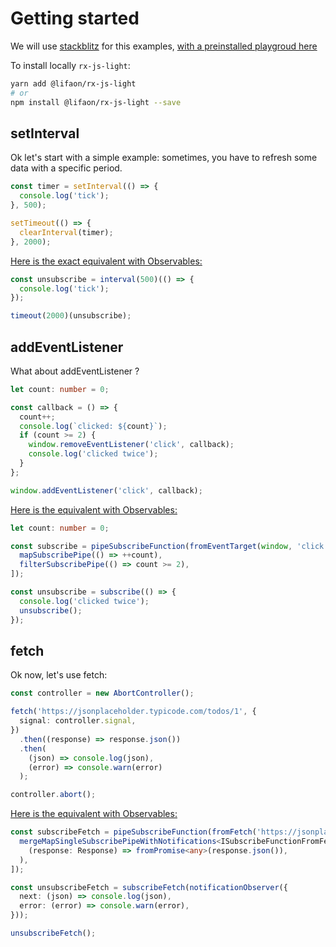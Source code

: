 # Getting started

We will use [stackblitz](https://stackblitz.com/) for this
examples, [with a preinstalled playgroud here](https://stackblitz.com/edit/typescript-5ksaqe?file=index.ts)

To install locally `rx-js-light`:

```bash
yarn add @lifaon/rx-js-light
# or
npm install @lifaon/rx-js-light --save
```

## setInterval

Ok let's start with a simple example: sometimes, you have to refresh some data with a specific period.

```ts
const timer = setInterval(() => {
  console.log('tick');
}, 500);

setTimeout(() => {
  clearInterval(timer);
}, 2000);
```

[Here is the exact equivalent with Observables:](https://stackblitz.com/edit/typescript-9swej8?file=index.ts)

```ts
const unsubscribe = interval(500)(() => {
  console.log('tick');
});

timeout(2000)(unsubscribe);
```

## addEventListener

What about addEventListener ?

```ts
let count: number = 0;

const callback = () => {
  count++;
  console.log(`clicked: ${count}`);
  if (count >= 2) {
    window.removeEventListener('click', callback);
    console.log('clicked twice');
  }
};

window.addEventListener('click', callback);
```

[Here is the equivalent with Observables:](https://stackblitz.com/edit/typescript-crwffj?file=index.ts)

```ts
let count: number = 0;

const subscribe = pipeSubscribeFunction(fromEventTarget(window, 'click'), [
  mapSubscribePipe(() => ++count),
  filterSubscribePipe(() => count >= 2),
]);

const unsubscribe = subscribe(() => {
  console.log('clicked twice');
  unsubscribe();
});
```

## fetch

Ok now, let's use fetch:

```ts
const controller = new AbortController();

fetch('https://jsonplaceholder.typicode.com/todos/1', {
  signal: controller.signal,
})
  .then((response) => response.json())
  .then(
    (json) => console.log(json),
    (error) => console.warn(error)
  );

controller.abort();
```

[Here is the equivalent with Observables:](https://stackblitz.com/edit/typescript-a9etbj?file=index.ts)

```ts
const subscribeFetch = pipeSubscribeFunction(fromFetch('https://jsonplaceholder.typicode.com/todos/1'), [
  mergeMapSingleSubscribePipeWithNotifications<ISubscribeFunctionFromFetchNotifications, any>(
    (response: Response) => fromPromise<any>(response.json()),
  ),
]);

const unsubscribeFetch = subscribeFetch(notificationObserver({
  next: (json) => console.log(json),
  error: (error) => console.warn(error),
}));

unsubscribeFetch();
```

